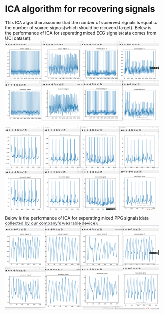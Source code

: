 # ICA algorithm for recovering signals
This ICA algorithm assumes that the number of observed signals is equal to the number of source signals(which should be recoverd target).
Below is the performance of ICA for seperating mixed ECG signals(data comes from UCI dataset):
![image](https://github.com/syj1858/syj/blob/main/machine_learning/ICA/IMG/ECG_seperation1.png)

![image](https://github.com/syj1858/syj/blob/main/machine_learning/ICA/IMG/ECG_seperation2.png)

Below is the performance of ICA for seperating mixed PPG signals(data collected by our company's wearable device):
![image](https://github.com/syj1858/syj/blob/main/machine_learning/ICA/IMG/PPG_seperation.png)
